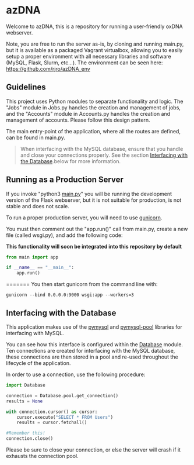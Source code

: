 # azDNA

Welcome to azDNA, this is a repository for running a user-friendly oxDNA webserver. 

Note, you are free to run the server as-is, by cloning and running main.py, but it is available as a packaged Vagrant virtualbox, allowing you to easily setup a proper environment with all necessary libraries and software (MySQL, Flask, Slurm, etc...). The environment can be seen here: https://github.com/rjro/azDNA_env

## Guidelines

This project uses Python modules to separate functionality and logic. The "Jobs" module in Jobs.py handles the creation and management of jobs, and the "Accounts" module in Accounts.py handles the creation and management of accounts. Please follow this design pattern.

The main entry-point of the application, where all the routes are defined, can be found in main.py.

> When interfacing with the MySQL database, ensure that you handle and close your connections properly. See the section [Interfacing with the Database](#Interfacing-with-the-Database).below for more information.

## Running as a Production Server

If you invoke "python3 [main.py](main.py)" you will be running the development version of the Flask webserver, but it is not suitable for production, is not stable and does not scale. 

To run a proper production server, you will need to use [gunicorn](https://pypi.org/project/gunicorn/).

You must then comment out the "app.run()" call from main.py, create a new file (called wsgi.py), and add the following code:

**This functionality will soon be integrated into this repository by default**

```python
from main import app

if __name__ == "__main__":
    app.run()
```
=======
You then start gunicorn from the command line with:

```
gunicorn --bind 0.0.0.0:9000 wsgi:app --workers=3
```
## Interfacing with the Database

This application makes use of the [pymysql](https://pypi.org/project/PyMySQL/) and [pymysql-pool](https://pypi.org/project/pymysql-pool/) libraries for interfacing with MySQL.

You can see how this interface is configured within the [Database](Database.py) module. Ten connections are created for interfacing with the MySQL database, these connections are then stored in a pool and re-used throughout  the lifecycle of the application.

In order to use a connection, use the following procedure:
```python
import Database

connection = Database.pool.get_connection()
results = None

with connection.cursor() as cursor:
	cursor.execute("SELECT * FROM Users")
	results = cursor.fetchall()

#Remember this!
connection.close()
```

Please be sure to close your connection, or else the server will crash if it exhausts the connection pool.
